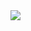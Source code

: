 <div class='tableauPlaceholder' id='viz1588090884239' style='position: relative'><noscript><a href='#'><img alt=' ' src='https:&#47;&#47;public.tableau.com&#47;static&#47;images&#47;Ag&#47;AgileVis&#47;Project&#47;1_rss.png' style='border: none' /></a></noscript><object class='tableauViz'  style='display:none;'><param name='host_url' value='https%3A%2F%2Fpublic.tableau.com%2F' /> <param name='embed_code_version' value='3' /> <param name='site_root' value='' /><param name='name' value='AgileVis&#47;Project' /><param name='tabs' value='no' /><param name='toolbar' value='yes' /><param name='static_image' value='https:&#47;&#47;public.tableau.com&#47;static&#47;images&#47;Ag&#47;AgileVis&#47;Project&#47;1.png' /> <param name='animate_transition' value='yes' /><param name='display_static_image' value='yes' /><param name='display_spinner' value='yes' /><param name='display_overlay' value='yes' /><param name='display_count' value='yes' /></object></div>   
<script type='text/javascript'> 
  var divElement = document.getElementById('viz1588090884239');                    
  var vizElement = divElement.getElementsByTagName('object')[0];                   
  if ( divElement.offsetWidth > 800 ) { vizElement.style.width='1000px';vizElement.style.height='827px';
  } else if ( divElement.offsetWidth > 500 ) 
  { vizElement.style.width='1000px';vizElement.style.height='827px';
  } else { vizElement.style.width='100%';vizElement.style.height='1027px';
  }                     
  var scriptElement = document.createElement('script');                  
  scriptElement.src = 'https://public.tableau.com/javascripts/api/viz_v1.js';  
  vizElement.parentNode.insertBefore(scriptElement, vizElement);                
</script>
